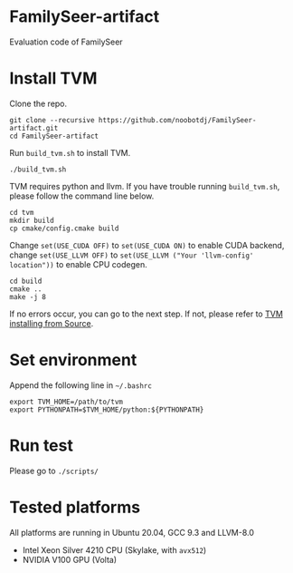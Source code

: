 # FamilySeer-artifact
Evaluation code of FamilySeer

# Install TVM
Clone the repo.

```
git clone --recursive https://github.com/noobotdj/FamilySeer-artifact.git
cd FamilySeer-artifact
```

Run `build_tvm.sh` to install TVM.

```
./build_tvm.sh
```
TVM requires python and llvm. If you have trouble running `build_tvm.sh`, please follow the command line below.

```
cd tvm
mkdir build
cp cmake/config.cmake build
```
Change `set(USE_CUDA OFF)` to `set(USE_CUDA ON)` to enable CUDA backend, change `set(USE_LLVM OFF)` to `set(USE_LLVM ("Your 'llvm-config' location"))` to enable CPU codegen.

```
cd build
cmake ..
make -j 8
```

If no errors occur, you can go to the next step. 
If not, please refer to [TVM installing from Source](https://tvm.apache.org/docs/install/from_source.html).

# Set environment 
Append the following line in `~/.bashrc`
```
export TVM_HOME=/path/to/tvm
export PYTHONPATH=$TVM_HOME/python:${PYTHONPATH}
```
# Run test
Please go to `./scripts/`

# Tested platforms
All platforms are running in Ubuntu 20.04, GCC 9.3 and LLVM-8.0
- Intel Xeon Silver 4210 CPU (Skylake, with `avx512`)
- NVIDIA V100 GPU (Volta)

